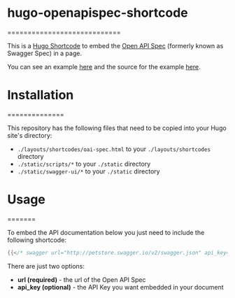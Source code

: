 # hugo-openapispec-shortcode
============================

This is a [Hugo Shortcode](https://gohugo.io/extras/shortcodes/) to embed the [Open API Spec](https://openapis.org) (formerly known as Swagger Spec) in a page.

You can see an example [here](https://www.tenfourty.com/hugo-OAI-swagger-example/) and the source for the example [here](https://github.com/tenfourty/tenfourty.com/blob/master/content/hugo-OAI-swagger-example.md).

# Installation
==============

This repository has the following files that need to be copied into your Hugo site's directory:

* `./layouts/shortcodes/oai-spec.html` to your `./layouts/shortcodes` directory
* `./static/scripts/*` to your `./static` directory
* `./static/swagger-ui/*` to your `./static` directory

# Usage
=======

To embed the API documentation below you just need to include the following shortcode:

```go
{{</* swagger url="http://petstore.swagger.io/v2/swagger.json" api_key="special-key" */>}}
```

There are just two options:

* **url (required)** - the url of the Open API Spec
* **api_key (optional)** - the API Key you want embedded in your document
